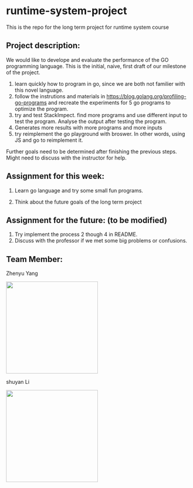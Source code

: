 # runtime-system-project

This is the repo for the long term project for runtime system course


## Project description:

We would like to develope and evaluate the performance of the GO programming language.  This is the initial, naive, first draft of our milestone of the project.

1. learn quickly how to program in go, since we are both not familier with this novel language.
2. follow the instrutions and materials in https://blog.golang.org/profiling-go-programs and recreate the experiments for 5 go programs to optimize the program. 
3. try and test StackImpect. find more programs and use different input to test the program. Analyse the output after testing the program.
4. Generates more results with more programs and more inputs
5. try reimplement the go playground with broswer. In other words, using JS and go to reimplement it.

Further goals need to be determined after finishing the previous steps. Might need to discuss with the instructor for help.



## Assignment for this week:

1. Learn go language and try some small fun programs.

2. Think about the future goals of the long term project



## Assignment for the future: (to be modified)

1. Try implement the process 2 though 4 in README. 
2. Discuss with the professor if we met some big problems or confusions.

## Team Member:

Zhenyu Yang


<img src="https://www.dropbox.com/s/y774sw8l5ph6h8a/unspecified.jpg?dl=0" height="250" />



shuyan Li


<img src="https://dl.dropbox.com/s/btfxgoaqfj2x8zj/shuyan.jpg?dl=0" height="250" />
